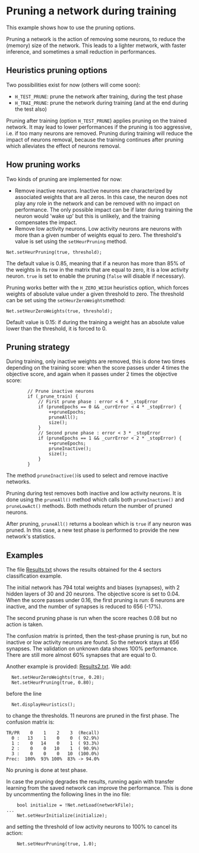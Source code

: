 # Pruning a network during training

This example shows how to use the pruning options.

Pruning a network is the action of removing some neurons, to reduce the (memory) size of the network. This leads to a lighter metwork, with faster inference, and sometimes a small reduction in performances.

## Heuristics pruning options

Two possibilities exist for now (others will come soon):

- `H_TEST_PRUNE`: prune the network after training, during the test phase
- `H_TRAI_PRUNE`: prune the network during training (and at the end during the test also)

Pruning after training (option `H_TEST_PRUNE`) applies pruning on the trained network. It may lead to lower performances if the pruning is too aggressive, i.e. if too many neurons are removed. Pruning during training will reduce the impact of neurons removal, because the training continues after pruning which alleviates the effect of neurons removal.

## How pruning works

Two kinds of pruning are implemented for now:

- Remove inactive neurons. Inactive neurons are characterized by associated weights that are all zeros. In this case, the neuron does not play any role in the network and can be removed with no impact on performance. The only possible impact can be if later during training the neuron would 'wake up' but this is unlikely, and the training compensates the impact.
- Remove low activity neurons. Low activity neurons are neurons with more than a given number of weights equal to zero. The threshold's value is set using the `setHeurPruning` method.

```
Net.setHeurPruning(true, threshold);
```

The default value is 0.85, meaning that if a neuron has more than 85% of the weights in its row in the matrix that are equal to zero, it is a low activity neuron. `true` is set to enable the pruning (`false` will disable if necessary).

Pruning works better with the `H_ZERO_WEIGH` heuristics option, which forces weights of absolute value under a given threshold to zero. The threshold can be set using the `setHeurZeroWeights`method:

```
Net.setHeurZeroWeights(true, threshold);
```

Default value is 0.15: if during the training a weight has an absolute value lower than the threshold, it is forced to 0.

## Pruning strategy

During training, only inactive weights are removed, this is done two times depending on the training score: when the score passes under 4 times the objective score, and again when it passes under 2 times the objective score:

```
		// Prune inactive neurons
		if (_prune_train) {
			// First prune phase : error < 6 * _stopError
			if (pruneEpochs == 0 && _currError < 4 * _stopError) {
				++pruneEpochs;
				pruneAll();
				size();
			}
			// Second prune phase : error < 3 * _stopError
			if (pruneEpochs == 1 && _currError < 2 * _stopError) {
				++pruneEpochs;
				pruneInactive();
				size();
			}
		}
```

The method `pruneInactive()`is used to select and remove inactive networks.

Pruning during test removes both inactive and low activity neurons. It is done using the `pruneAll()` method which calls both `pruneInactive()` and `pruneLowAct()` methods. Both methods return the number of pruned neurons.

After pruning, `pruneAll()` returns a boolean which is `true` if any neuron was pruned. In this case, a new test phase is performed to provide the new network's statistics.

## Examples

The file [Results.txt](./Results.txt) shows the results obtained for the 4 sectors classification example.

The initial network has 794 total weights and biases (synapses), with 2 hidden layers of 30 and 20 neurons. The objective score is set to 0.04. When the score passes under 0.16, the first pruning is run: 6 neurons are inactive, and the number of synapses is reduced to 656 (-17%).

The second pruning phase is run when the score reaches 0.08 but no action is taken.

The confusion matrix is printed, then the test-phase pruning is run, but no inactive or low activity neurons are found. So the network stays at 656 synapses. The validation on unknown data shows 100% performance. There are still more almost 60% synapses that are equal to 0.

Another example is provided: [Results2.txt](./Results2.txt). We add:

```
  Net.setHeurZeroWeights(true, 0.20);
  Net.setHeurPruning(true, 0.80);
```

before the line

```
  Net.displayHeuristics();
```

to change the thresholds. 11 neurons are pruned in the first phase. The confusion matrix is:

```
TR/PR    0    1    2    3  (Recall)
  0 :   13    1    0    0  ( 92.9%)
  1 :    0   14    0    1  ( 93.3%)
  2 :    0    0   10    1  ( 90.9%)
  3 :    0    0    0   10  (100.0%)
Prec:  100%  93% 100%  83% -> 94.0%
```

No pruning is done at test phase.

In case the pruning degrades the results, running again with transfer learning from the saved network can improve the performance. This is done by uncommenting the following lines in the ino file:

```
    bool initialize = !Net.netLoad(networkFile);
...
    Net.setHeurInitialize(initialize);
```

and setting the threshold of low activity neurons to 100% to cancel its action:

```
    Net.setHeurPruning(true, 1.0);
```
